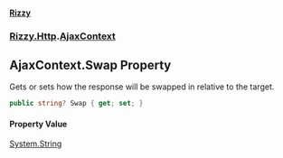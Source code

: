 #### [Rizzy](index.md 'index')
### [Rizzy.Http](Rizzy.Http.md 'Rizzy.Http').[AjaxContext](Rizzy.Http.AjaxContext.md 'Rizzy.Http.AjaxContext')

## AjaxContext.Swap Property

Gets or sets how the response will be swapped in relative to the target.

```csharp
public string? Swap { get; set; }
```

#### Property Value
[System.String](https://docs.microsoft.com/en-us/dotnet/api/System.String 'System.String')